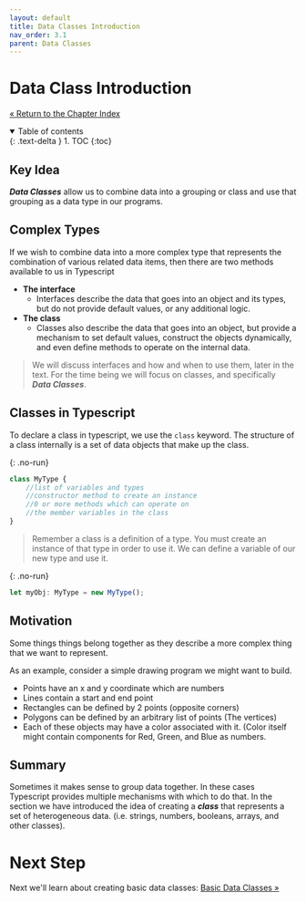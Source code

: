 ```yaml
---
layout: default
title: Data Classes Introduction
nav_order: 3.1
parent: Data Classes
---
```


# Data Class Introduction

[&laquo; Return to the Chapter Index](index.md)

<details open markdown="block">
  <summary>
    Table of contents
  </summary>
  {: .text-delta }
1. TOC
{:toc}
</details>

## Key Idea

**_Data Classes_** allow us to combine data into a grouping or class and use that grouping as a data type in our programs.

## Complex Types

If we wish to combine data into a more complex type that represents the combination of various related data items, then there are two methods available to us in Typescript

-   **The interface**
    -   Interfaces describe the data that goes into an object and its types, but do not provide default values, or any additional logic.
-   **The class**
    -   Classes also describe the data that goes into an object, but provide a mechanism to set default values, construct the objects dynamically, and even define methods to operate on the internal data.

> We will discuss interfaces and how and when to use them, later in the text. For the time being we will focus on classes, and specifically **_Data Classes_**.

## Classes in Typescript

To declare a class in typescript, we use the `class` keyword. The structure of a class internally is a set of data objects that make up the class.

{: .no-run}

```typescript
class MyType {
    //list of variables and types
    //constructor method to create an instance
    //0 or more methods which can operate on
    //the member variables in the class
}
```

> Remember a class is a definition of a type. You must create an instance of that type in order to use it.
> We can define a variable of our new type and use it.

{: .no-run}

```typescript
let myObj: MyType = new MyType();
```

## Motivation

Some things things belong together as they describe a more complex thing that we want to represent.

As an example, consider a simple drawing program we might want to build.

-   Points have an x and y coordinate which are numbers
-   Lines contain a start and end point
-   Rectangles can be defined by 2 points (opposite corners)
-   Polygons can be defined by an arbitrary list of points (The vertices)
-   Each of these objects may have a color associated with it. (Color itself might contain components for Red, Green, and Blue as numbers.

## Summary

Sometimes it makes sense to group data together. In these cases Typescript provides multiple mechanisms with which to do that. In the section we have introduced the idea of creating a **_class_** that represents a set of heterogeneous data. (i.e. strings, numbers, booleans, arrays, and other classes).

# Next Step

Next we'll learn about creating basic data classes: [Basic Data Classes &raquo;](basic.md)
